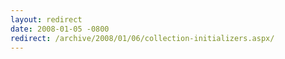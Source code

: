 ```yaml
---
layout: redirect
date: 2008-01-05 -0800
redirect: /archive/2008/01/06/collection-initializers.aspx/
---
```

